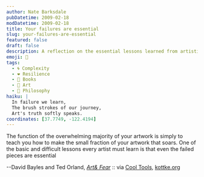 ```yaml
---
author: Nate Barksdale
pubDatetime: 2009-02-18
modDatetime: 2009-02-18
title: Your failures are essential
slug: your-failures-are-essential
featured: false
draft: false
description: A reflection on the essential lessons learned from artistic failures and the journey towards creating impactful art.
emoji: 🎨
tags:
  - 🌀 Complexity
  - ❤️ Resilience
  - 📖 Books
  - 🎨 Art
  - 🤔 Philosophy
haiku: |
  In failure we learn,  
  The brush strokes of our journey,  
  Art's truth softly speaks.
coordinates: [37.7749, -122.4194]
---
```


The function of the overwhelming majority of your artwork is simply to teach you how to make the small fraction of your artwork that soars. One of the basic and difficult lessons every artist must learn is that even the failed pieces are essential

--David Bayles and Ted Orland, _[Art& Fear](https://www.google.com/search?q=%22Art%26%20Fear%22%20amazon.com)_ :: via [Cool Tools](http://www.kk.org/cooltools/archives/000216.php), [kottke.org](http://www.kottke.org/09/02/art-and-fear)

